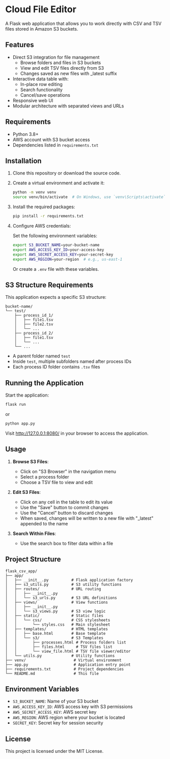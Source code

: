 # Cloud File Editor

A Flask web application that allows you to work directly with CSV and TSV files stored in Amazon S3 buckets.

## Features

- Direct S3 integration for file management
  - Browse folders and files in S3 buckets
  - View and edit TSV files directly from S3
  - Changes saved as new files with _latest suffix
- Interactive data table with:
  - In-place row editing
  - Search functionality
  - Cancel/save operations
- Responsive web UI
- Modular architecture with separated views and URLs

## Requirements

- Python 3.8+
- AWS account with S3 bucket access
- Dependencies listed in `requirements.txt`

## Installation

1. Clone this repository or download the source code.

2. Create a virtual environment and activate it:

   ```bash
   python -m venv venv
   source venv/bin/activate  # On Windows, use `venv\Scripts\activate`
   ```

3. Install the required packages:

   ```bash
   pip install -r requirements.txt
   ```

4. Configure AWS credentials:

   Set the following environment variables:

   ```bash
   export S3_BUCKET_NAME=your-bucket-name
   export AWS_ACCESS_KEY_ID=your-access-key
   export AWS_SECRET_ACCESS_KEY=your-secret-key
   export AWS_REGION=your-region  # e.g., us-east-1
   ```

   Or create a `.env` file with these variables.

## S3 Structure Requirements

This application expects a specific S3 structure:

```
bucket-name/
└── test/
    ├── process_id_1/
    │   ├── file1.tsv
    │   ├── file2.tsv
    │   └── ...
    ├── process_id_2/
    │   ├── file1.tsv
    │   └── ...
    └── ...
```

- A parent folder named `test` 
- Inside `test`, multiple subfolders named after process IDs
- Each process ID folder contains `.tsv` files

## Running the Application

Start the application:

```bash
flask run
```

or

```bash
python app.py
```

Visit http://127.0.0.1:8080/ in your browser to access the application.

## Usage

1. **Browse S3 Files**:
   - Click on "S3 Browser" in the navigation menu
   - Select a process folder
   - Choose a TSV file to view and edit

2. **Edit S3 Files**:
   - Click on any cell in the table to edit its value
   - Use the "Save" button to commit changes
   - Use the "Cancel" button to discard changes
   - When saved, changes will be written to a new file with "_latest" appended to the name

3. **Search Within Files**:
   - Use the search box to filter data within a file

## Project Structure

```
flask_csv_app/
├── app/
│   ├── __init__.py          # Flask application factory
│   ├── s3_utils.py          # S3 utility functions
│   ├── routes/              # URL routing
│   │   ├── __init__.py
│   │   └── s3_urls.py       # S3 URL definitions
│   ├── views/               # View functions
│   │   ├── __init__.py
│   │   └── s3_views.py      # S3 view logic
│   ├── static/              # Static files
│   │   └── css/             # CSS stylesheets
│   │       └── styles.css   # Main stylesheet
│   ├── templates/           # HTML templates
│   │   ├── base.html        # Base template
│   │   └── s3/              # S3 Templates
│   │       ├── processes.html # Process folders list
│   │       ├── files.html     # TSV files list
│   │       └── view_file.html # TSV file viewer/editor
│   └── utils.py             # Utility functions
├── venv/                     # Virtual environment
├── app.py                    # Application entry point
├── requirements.txt          # Project dependencies
└── README.md                 # This file
```

## Environment Variables

- `S3_BUCKET_NAME`: Name of your S3 bucket
- `AWS_ACCESS_KEY_ID`: AWS access key with S3 permissions
- `AWS_SECRET_ACCESS_KEY`: AWS secret key
- `AWS_REGION`: AWS region where your bucket is located
- `SECRET_KEY`: Secret key for session security

## License

This project is licensed under the MIT License.

